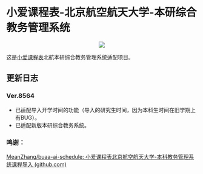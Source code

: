 # 小爱课程表-北京航空航天大学-本研综合教务管理系统

<p align="center">
  <a href="https://github.com/WhXcjm" alt="开发者">
    <img src="https://img.shields.io/badge/开发者-WhXcjm-blue?logo=github">
  </a>
  <!--<a href="https://github.com/WhXcjm/buaa-schedule-newbyxt" alt="使用人数">
    <img src="https://api.meancoder.xyz/schedule">
  </a>-->
</p>

这是[小爱课程表](https://open-schedule-prod.ai.xiaomi.com/docs/#/help/)北航本研综合教务管理系统适配项目。

## 更新日志

### Ver.8564

- 已适配导入开学时间的功能（导入的研究生时间，因为本科生时间在旧学期上有BUG）。
- 已适配新版本研综合教务系统。

### 鸣谢：

[MeanZhang/buaa-ai-schedule: 小爱课程表北京航空航天大学-本科教务管理系统课程导入 (github.com)](https://github.com/MeanZhang/buaa-ai-schedule)
